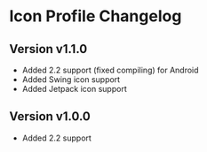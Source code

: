 # Icon Profile Changelog
## Version v1.1.0
- Added 2.2 support (fixed compiling) for Android
- Added Swing icon support
- Added Jetpack icon support
## Version v1.0.0
- Added 2.2 support
